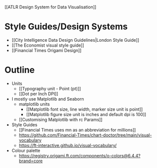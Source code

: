 
[[ATLR Design System for Data Visualisation]]


# Style Guides/Design Systems

- [[City Intelligence Data Design Guidelines|London Style Guide]]
- [[The Economist visual style guide]]
- [[Financial Times Origami Design]]


# Outline

- Units
  - [[Typography unit - Point (pt)]]
  - [[Dot per Inch DPI]]
- I mostly use Matplotlib and Seaborn
  - matplotlib units
    - [[Matplotlib font size, line width, marker size unit is point]]
    - [[Matplotlib figure size unit is inches and default dpi is 100]]
  - [[Customising Matplotlib with rc Params]]
- Style Guides
  - [[Financial Times uses mn as an abbreviation for millions]]
  - https://github.com/Financial-Times/chart-doctor/tree/main/visual-vocabulary
  - https://ft-interactive.github.io/visual-vocabulary/
- Colour palette
  - https://registry.origami.ft.com/components/o-colors@6.4.4?brand=core